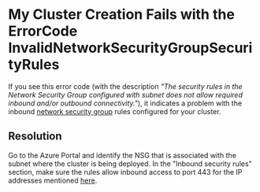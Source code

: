 # My Cluster Creation Fails with the ErrorCode InvalidNetworkSecurityGroupSecurityRules

If you see this error code (with the description *"The security rules in the Network Security Group <nsg> configured with subnet <subnet> does not allow required inbound and/or outbound connectivity."*), it indicates a problem with the inbound [network security group](https://docs.microsoft.com/en-us/azure/virtual-network/virtual-networks-nsg) rules configured for your cluster.

## Resolution
Go to the Azure Portal and identify the NSG that is associated with the subnet where the cluster is being deployed. In the "Inbound security rules" section, make sure the rules allow inbound access to port 443 for the IP addresses mentioned [here](https://docs.microsoft.com/en-us/azure/hdinsight/hdinsight-extend-hadoop-virtual-network#hdinsight-ip).
